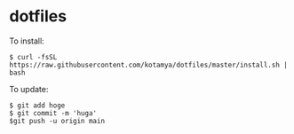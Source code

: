 # dotfiles
To install:
```
$ curl -fsSL https://raw.githubusercontent.com/kotamya/dotfiles/master/install.sh | bash
```

To update:
```
$ git add hoge
$ git commit -m 'huga'
$git push -u origin main
```